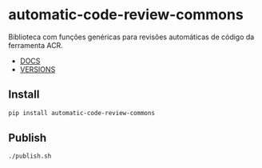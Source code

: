 # automatic-code-review-commons

Biblioteca com funções genéricas para revisões automáticas de código da ferramenta ACR.

- [DOCS](https://github.com/automatic-code-review/docs/wiki)
- [VERSIONS](https://pypi.org/project/automatic-code-review-commons)

## Install

```sh
pip install automatic-code-review-commons
```

## Publish

```sh
./publish.sh
```